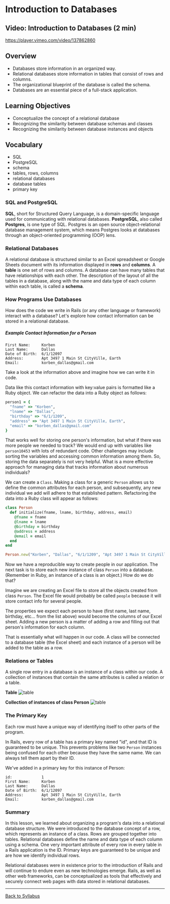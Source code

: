 # Introduction to Databases

## Video: Introduction to Databases (2 min)
https://player.vimeo.com/video/137862860

## Overview
- Databases store information in an organized way.
- Relational databases store information in tables that consist of rows and columns.
- The organizational blueprint of the database is called the schema.
- Databases are an essential piece of a full-stack application.

## Learning Objectives
- Conceptualize the concept of a relational database
- Recognizing the similarity between database schemas and classes
- Recognizing the similarity between database instances and objects

## Vocabulary
- SQL
- PostgreSQL
- schema
- tables, rows, columns
- relational databases
- database tables
- primary key


### SQL and PostgreSQL
**SQL**, short for Structured Query Language, is a domain-specific language used for communicating with relational databases. **PostgreSQL**, also called **Postgres**, is one type of SQL. Postgres is an open source object-relational database management system, which means Postgres looks at databases through an object-oriented programming (OOP) lens.

### Relational Databases
A relational database is structured similar to an Excel spreadsheet or Google Sheets document with its information displayed in **rows** and **columns**. A **table** is one set of rows and columns. A database can have many tables that have relationships with each other.  The description of the layout of all the tables in a database, along with the name and data type of each column within each table, is called a **schema**.

### How Programs Use Databases
How does the code we write in Rails (or any other language or framework) interact with a database? Let's explore how contact information can be stored in a relational database.

##### Example Contact Information for a Person
```
First Name:     Korben
Last Name:      Dallas
Date of Birth:  6/1/12097
Address:        Apt 3497 1 Main St CityVille, Earth
Email:          korben_dallas@gmail.com
```

Take a look at the information above and imagine how we can write it in code.

Data like this contact information with key:value pairs is formatted like a Ruby object. We can refactor the data into a Ruby object as follows:

```ruby
person1 = {
  "fname" => "Korben",
  "lname" => "Dallas",
  "birthday" => "6/1/1209",
  "address" => "Apt 3497 1 Main St CityVille, Earth",
  "email" => "korben_dallas@gmail.com"
}
```

That works well for storing one person's information, but what if there was more people we needed to track? We would end up with variables like `person10453` with lots of redundant code. Other challenges may include sorting the variables and accessing common information among them. So, storing the data separately is not very helpful. What is a more effective approach for managing data that tracks information about numerous individuals?

We can create a `Class`. Making a class for a generic `Person` allows us to define the common attributes for each person, and subsequently, any new individual we add will adhere to that established pattern. Refactoring the data into a Ruby class will appear as follows:

```Ruby
class Person
  def initialize(fname, lname, birthday, address, email)
    @fname = fname
    @lname = lname
    @birthday = birthday
    @address = address
    @email = email
  end
end

Person.new("Korben", "Dallas", "6/1/1209", "Apt 3497 1 Main St CityVille, Earth", "korben_dallas@gmail.com")
```
Now we have a reproducible way to create people in our application. The next task is to store each new instance of class `Person` into a database. (Remember in Ruby, an instance of a class is an object.) How do we do that?

Imagine we are creating an Excel file to store all the objects created from class `Person`. The Excel file would probably be called `people` because it will store contact info for several people.

The properties we expect each person to have (first name, last name, birthday, etc... from the list above) would become the columns of our Excel sheet. Adding a new person is a matter of adding a row and filling out that person's information for each column.

That is essentially what will happen in our code. A class will be connected to a database table (the Excel sheet) and each instance of a person will be added to the table as a row.

### Relations or Tables
A single row entry in a database is an instance of a class within our code. A collection of instances that contain the same attributes is called a relation or a table.

**Table**
![table](./assets/intro-to-databases/this-is-a-table.png)

**Collection of instances of class Person**
![table](./assets/intro-to-databases/rows.png)


### The Primary Key
Each row must have a unique way of identifying itself to other parts of the program.

In Rails, every row of a table has a primary key named "id", and that ID is guaranteed to be unique. This prevents problems like two `Person` instances being confused for each other because they have the same name. We can always tell them apart by their ID.

We've added in a primary key for this instance of Person:
```
id:             1
First Name:     Korben
Last Name:      Dallas
Date of Birth:  6/1/12097
Address:        Apt 3497 1 Main St CityVille, Earth
Email:          korben_dallas@gmail.com
```

### Summary
In this lesson, we learned about organizing a program's data into a relational database structure. We were introduced to the database concept of a row, which represents an instance of a class. Rows are grouped together into tables. Relational databases define the name and data type of each column using a schema. One very important attribute of every row in every table in a Rails application is the ID.  Primary keys are guaranteed to be unique and are how we identify individual rows.

Relational databases were in existence prior to the introduction of Rails and will continue to endure even as new technologies emerge. Rails, as well as other web frameworks, can be conceptualized as tools that effectively and securely connect web pages with data stored in relational databases.

---
[Back to Syllabus](../README.md#unit-five-intro-to-postgres-and-ruby-on-rails-models)
